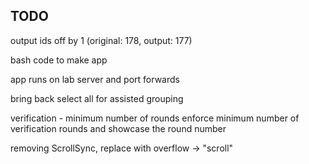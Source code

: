 
## TODO

output ids off by 1 (original: 178, output: 177)

bash code to make app

app runs on lab server and port forwards

bring back select all for assisted grouping

verification - minimum number of rounds
enforce minimum number of verification rounds and showcase the round number

removing ScrollSync, replace with overflow -> "scroll"